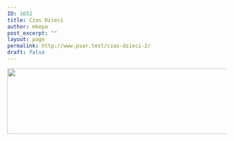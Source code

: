 ```yaml
---
ID: 1652
title: Czas Dzieci
author: mkepa
post_excerpt: ""
layout: page
permalink: http://www.psar.test/czas-dzieci-2/
draft: false
---
```

<a href="http://www.psar.test/wp-content/uploads/2017/10/CZASDZICI.png"><img class="alignnone size-full wp-image-1656" src="http://www.psar.test/wp-content/uploads/2017/10/czasdzieci.png" alt="" width="966" height="151" /></a>